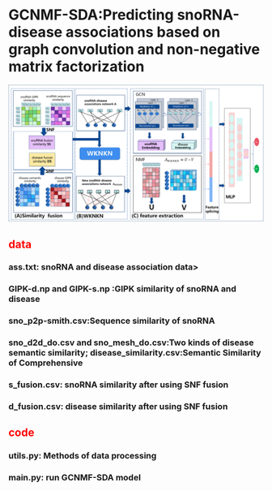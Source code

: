 # GCNMF-SDA:Predicting snoRNA-disease associations based on graph convolution and non-negative matrix factorization
![GCNMF-SDA](GCNMF-SDA.png)

## <span style="color:red">data</span>

### ass.txt: snoRNA and disease association data>

### GIPK-d.np and GIPK-s.np :GIPK similarity of snoRNA and disease

### sno_p2p-smith.csv:Sequence similarity of snoRNA

### sno_d2d_do.csv and sno_mesh_do.csv:Two kinds of disease semantic similarity; disease_similarity.csv:Semantic Similarity of Comprehensive

### s_fusion.csv: snoRNA similarity after using SNF fusion

### d_fusion.csv: disease similarity after using SNF fusion

## <span style="color:red">code </span>

### utils.py: Methods of data processing

### main.py: run GCNMF-SDA model
